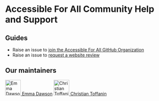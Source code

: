 # Accessible For All Community Help and Support

## Guides
- Raise an issue to [join the Accessible For All GitHub Organization](https://github.com/AccessibleForAll/Support/issues/new?assignees=&labels=invite+me+to+the+organisation&template=invitation.yml&title=Please+invite+me+to+the+GitHub+Community+Organization)  
- Raise an issue to [request a website review](https://github.com/AccessibleForAll/Support/issues/new?assignees=&labels=review+my+website&template=review.yml&title=Accessibility+Review)


## Our maintainers
<img src="https://github.com/emmadawsondev.png" width="50px" height="50px" alt="Emma Dawson">[  Emma Dawson](https://github.com/emmadawsondev)
<img src="https://github.com/ctoffanin.png" width="50px" height="50px" alt="Christian Toffanin">[  Christian Toffanin](https://github.com/ctoffanin)
